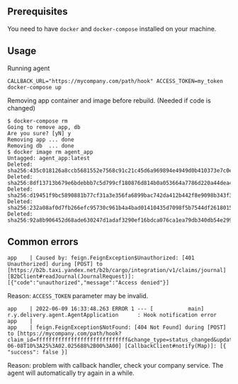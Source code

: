 
## Prerequisites ##
You need to have `docker` and `docker-compose` installed on your machine.

## Usage ##
Running agent

```CALLBACK_URL="https://mycompany.com/path/hook" ACCESS_TOKEN=my_token docker-compose up```

Removing app container and image before rebuild. (Needed if code is changed)
```
$ docker-compose rm
Going to remove app, db
Are you sure? [yN] y
Removing app ... done
Removing db  ... done
$ docker image rm agent_app
Untagged: agent_app:latest
Deleted: sha256:435c018126a8ccb5681552e7568c91c21c45d6a969894e4949d0b410373e7c0e
Deleted: sha256:8df13713b679e6bdebbb7c5d799cf180876d814b0a053664a7786d220a44dea4
Deleted: sha256:d19451f9bc5890881b77cf31a3e356fa6899bac742da412b442f8e9098b343f3
Deleted: sha256:232a08af0d7fb266efc95730c961b4a4bad01410435d7098f5b7544df2618015
Deleted: sha256:92a8b906452d68ade630247d1adaf3290ef16bdca076ca1ea79db340db54e299
```

## Common errors ##
```
app    | Caused by: feign.FeignException$Unauthorized: [401 Unauthorized] during [POST] to [https://b2b.taxi.yandex.net/b2b/cargo/integration/v1/claims/journal] [B2bClient#readJournal(JournalRequest)]: [{"code":"unauthorized","message":"Access denied"}]
```
Reason: `ACCESS_TOKEN` parameter may be invalid.

```
app    | 2022-06-09 16:33:48.263 ERROR 1 --- [           main] r.y.delivery.agent.AgentApplication      : Hook notification error
app    | 
app    | feign.FeignException$NotFound: [404 Not Found] during [POST] to [https://mycompany.com/path/hook?claim_id=fffffffffffffffffffffffffffff&change_type=status_changed&updated_ts=2022-06-08T10%3A25%3A02.025688%2B00%3A00] [CallbackClient#notify(Map)]: [{ "success": false }]
```
Reason: problem with callback handler, check your company service. The agent will automatically try again in a while.
